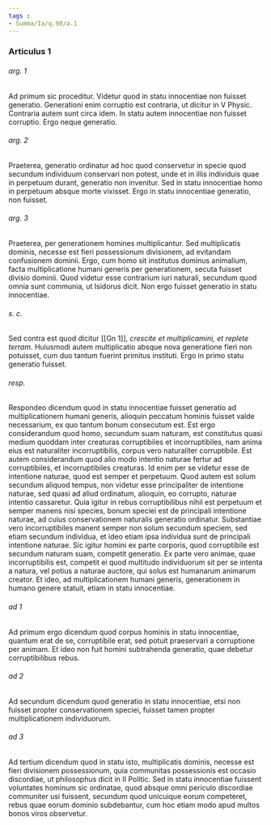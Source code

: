 ```yaml
---
tags : 
- Summa/Ia/q.98/a.1
---
```


### Articulus 1

###### arg. 1
Ad primum sic proceditur. Videtur quod in statu innocentiae non fuisset generatio. Generationi enim corruptio est contraria, ut dicitur in V Physic. Contraria autem sunt circa idem. In statu autem innocentiae non fuisset corruptio. Ergo neque generatio.

###### arg. 2
Praeterea, generatio ordinatur ad hoc quod conservetur in specie quod secundum individuum conservari non potest, unde et in illis individuis quae in perpetuum durant, generatio non invenitur. Sed in statu innocentiae homo in perpetuum absque morte vixisset. Ergo in statu innocentiae generatio, non fuisset.

###### arg. 3
Praeterea, per generationem homines multiplicantur. Sed multiplicatis dominis, necesse est fieri possessionum divisionem, ad evitandam confusionem dominii. Ergo, cum homo sit institutus dominus animalium, facta multiplicatione humani generis per generationem, secuta fuisset divisio dominii. Quod videtur esse contrarium iuri naturali, secundum quod omnia sunt communia, ut Isidorus dicit. Non ergo fuisset generatio in statu innocentiae.

###### s. c.
Sed contra est quod dicitur [[Gn 1]], *crescite et multiplicamini, et replete terram*. Huiusmodi autem multiplicatio absque nova generatione fieri non potuisset, cum duo tantum fuerint primitus instituti. Ergo in primo statu generatio fuisset.

###### resp.
Respondeo dicendum quod in statu innocentiae fuisset generatio ad multiplicationem humani generis, alioquin peccatum hominis fuisset valde necessarium, ex quo tantum bonum consecutum est. Est ergo considerandum quod homo, secundum suam naturam, est constitutus quasi medium quoddam inter creaturas corruptibiles et incorruptibiles, nam anima eius est naturaliter incorruptibilis, corpus vero naturaliter corruptibile. Est autem considerandum quod alio modo intentio naturae fertur ad corruptibiles, et incorruptibiles creaturas. Id enim per se videtur esse de intentione naturae, quod est semper et perpetuum. Quod autem est solum secundum aliquod tempus, non videtur esse principaliter de intentione naturae, sed quasi ad aliud ordinatum, alioquin, eo corrupto, naturae intentio cassaretur. Quia igitur in rebus corruptibilibus nihil est perpetuum et semper manens nisi species, bonum speciei est de principali intentione naturae, ad cuius conservationem naturalis generatio ordinatur. Substantiae vero incorruptibiles manent semper non solum secundum speciem, sed etiam secundum individua, et ideo etiam ipsa individua sunt de principali intentione naturae. Sic igitur homini ex parte corporis, quod corruptibile est secundum naturam suam, competit generatio. Ex parte vero animae, quae incorruptibilis est, competit ei quod multitudo individuorum sit per se intenta a natura, vel potius a naturae auctore, qui solus est humanarum animarum creator. Et ideo, ad multiplicationem humani generis, generationem in humano genere statuit, etiam in statu innocentiae.

###### ad 1
Ad primum ergo dicendum quod corpus hominis in statu innocentiae, quantum erat de se, corruptibile erat, sed potuit praeservari a corruptione per animam. Et ideo non fuit homini subtrahenda generatio, quae debetur corruptibilibus rebus.

###### ad 2
Ad secundum dicendum quod generatio in statu innocentiae, etsi non fuisset propter conservationem speciei, fuisset tamen propter multiplicationem individuorum.

###### ad 3
Ad tertium dicendum quod in statu isto, multiplicatis dominis, necesse est fieri divisionem possessionum, quia communitas possessionis est occasio discordiae, ut philosophus dicit in II Politic. Sed in statu innocentiae fuissent voluntates hominum sic ordinatae, quod absque omni periculo discordiae communiter usi fuissent, secundum quod unicuique eorum competeret, rebus quae eorum dominio subdebantur, cum hoc etiam modo apud multos bonos viros observetur.

